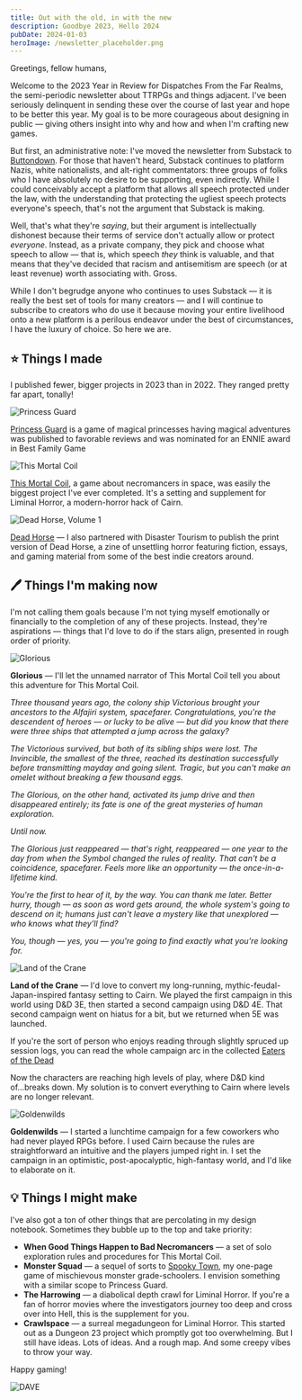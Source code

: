```yaml
---
title: Out with the old, in with the new
description: Goodbye 2023, Hello 2024
pubDate: 2024-01-03
heroImage: /newsletter_placeholder.png
---
```


Greetings, fellow humans,

Welcome to the 2023 Year in Review for Dispatches From the Far Realms, the semi-periodic newsletter about TTRPGs and things adjacent. I've been seriously delinquent in sending these over the course of last year and hope to be better this year. My goal is to be more courageous about designing in public — giving others insight into why and how and when I'm crafting new games.

But first, an administrative note: I've moved the newsletter from Substack to [Buttondown](https://buttondown.email). For those that haven't heard, Substack continues to platform Nazis, white nationalists, and alt-right commentators: three groups of folks who I have absolutely no desire to be supporting, even indirectly. While I could conceivably accept a platform that allows all speech protected under the law, with the understanding that protecting the ugliest speech protects everyone's speech, that's not the argument that Substack is making.

Well, that's what they're *saying*, but their argument is intellectually dishonest because their terms of service don't actually allow or protect *everyone*. Instead, as a private company, they pick and choose what speech to allow — that is, which speech *they* think is valuable, and that means that they've decided that racism and antisemitism are speech (or at least revenue) worth associating with. Gross.

While I don't begrudge anyone who continues to uses Substack — it is really the best set of tools for many creators — and I will continue to subscribe to creators who do use it because moving your entire livelihood onto a new platform is a perilous endeavor under the best of circumstances, I have the luxury of choice. So here we are.

## ⭐ Things I made

I published fewer, bigger projects in 2023 than in 2022. They ranged pretty far apart, tonally!

![Princess Guard](../blog/2024-01-03/princess_guard_product_promo.png)

[Princess Guard](https://amalara.com/products/princess-guard) is a game of magical princesses having magical adventures was published to favorable reviews and was nominated for an ENNIE award in Best Family Game

![This Mortal Coil](../blog/2024-01-03/mortal_coil_product_promo.png)

[This Mortal Coil](https://amalara.com/products/this-mortal-coil), a game about necromancers in space, was easily the biggest project I've ever completed. It's a setting and supplement for Liminal Horror, a modern-horror hack of Cairn.

![Dead Horse, Volume 1](../blog/2024-01-03/dead_horse_product_promo.png)

[Dead Horse](https://amalara.com/products/dead-horse-1) — I also partnered with Disaster Tourism to publish the print version of Dead Horse, a zine of unsettling horror featuring fiction, essays, and gaming material from some of the best indie creators around.

## 🖊️ Things I'm making now

I'm not calling them goals because I'm not tying myself emotionally or financially to the completion of any of these projects. Instead, they're aspirations — things that I'd love to do if the stars align, presented in rough order of priority.

![Glorious](../blog/2024-01-03/glorious.png)

**Glorious** — I'll let the unnamed narrator of This Mortal Coil tell you about this adventure for This Mortal Coil.

*Three thousand years ago, the colony ship Victorious brought your ancestors to the Alfajiri system, spacefarer. Congratulations, you're the descendent of heroes — or lucky to be alive — but did you know that there were three ships that attempted a jump across the galaxy?*

*The Victorious survived, but both of its sibling ships were lost. The Invincible, the smallest of the three, reached its destination successfully before transmitting mayday and going silent. Tragic, but you can't make an omelet without breaking a few thousand eggs.*

*The Glorious, on the other hand, activated its jump drive and then disappeared entirely; its fate is one of the great mysteries of human exploration.*

*Until now.*

*The Glorious just reappeared — that's right, reappeared — one year to the day from when the Symbol changed the rules of reality. That can't be a coincidence, spacefarer. Feels more like an opportunity — the once-in-a-lifetime kind.*

*You're the first to hear of it, by the way. You can thank me later. Better hurry, though — as soon as word gets around, the whole system's going to descend on it; humans just can't leave a mystery like that unexplored — who knows what they'll find?*

*You, though — yes, you — you're going to find exactly what you're looking for.*

![Land of the Crane](../blog/2024-01-03/lotc.png)

**Land of the Crane** — I'd love to convert my long-running, mythic-feudal-Japan-inspired fantasy setting to Cairn. We played the first campaign in this world using D&D 3E, then started a second campaign using D&D 4E. That second campaign went on hiatus for a bit, but we returned when 5E was launched.

If you're the sort of person who enjoys reading through slightly spruced up session logs, you can read the whole campaign arc in the collected [Eaters of the Dead](https://landofthecrane.s3-us-west-2.amazonaws.com/Kobayashi%20EotD.pdf)

Now the characters are reaching high levels of play, where D&D kind of...breaks down. My solution is to convert everything to Cairn where levels are no longer relevant.

![Goldenwilds](../blog/2024-01-03/goldenwilds.png)

**Goldenwilds** — I started a lunchtime campaign for a few coworkers who had never played RPGs before. I used Cairn because the rules are straightforward an intuitive and the players jumped right in. I set the campaign in an optimistic, post-apocalyptic, high-fantasy world, and I'd like to elaborate on it.

## 💡 Things I might make

I've also got a ton of other things that are percolating in my design notebook. Sometimes they bubble up to the top and take priority:

- **When Good Things Happen to Bad Necromancers** — a set of solo exploration rules and procedures for This Mortal Coil.
- **Monster Squad** — a sequel of sorts to [Spooky Town](https://amalara.com/products/spooky-town), my one-page game of mischievous monster grade-schoolers. I envision something with a similar scope to Princess Guard.
- **The Harrowing** — a diabolical depth crawl for Liminal Horror. If you're a fan of horror movies where the investigators journey too deep and cross over into Hell, this is the supplement for you.
- **Crawlspace** — a surreal megadungeon for Liminal Horror. This started out as a Dungeon 23 project which promptly got too overwhelming. But I still have ideas. Lots of ideas. And a rough map. And some creepy vibes to throw your way.

Happy gaming!

![DAVE](../blog/2024-01-03/dave.png)
